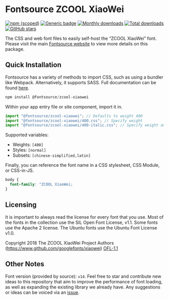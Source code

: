 # Fontsource ZCOOL XiaoWei

[![npm (scoped)](https://img.shields.io/npm/v/@fontsource/zcool-xiaowei?color=brightgreen)](https://www.npmjs.com/package/@fontsource/zcool-xiaowei) [![Generic badge](https://img.shields.io/badge/fontsource-passing-brightgreen)](https://github.com/fontsource/fontsource) [![Monthly downloads](https://badgen.net/npm/dm/@fontsource/zcool-xiaowei)](https://github.com/fontsource/fontsource) [![Total downloads](https://badgen.net/npm/dt/@fontsource/zcool-xiaowei)](https://github.com/fontsource/fontsource) [![GitHub stars](https://img.shields.io/github/stars/fontsource/fontsource.svg?style=social&label=Star)](https://github.com/fontsource/fontsource/stargazers)

The CSS and web font files to easily self-host the “ZCOOL XiaoWei” font. Please visit the main [Fontsource website](https://fontsource.org/fonts/zcool-xiaowei) to view more details on this package.

## Quick Installation

Fontsource has a variety of methods to import CSS, such as using a bundler like Webpack. Alternatively, it supports SASS. Full documentation can be found [here](https://fontsource.org/docs/introduction).

```javascript
npm install @fontsource/zcool-xiaowei
```

Within your app entry file or site component, import it in.

```javascript
import "@fontsource/zcool-xiaowei"; // Defaults to weight 400
import "@fontsource/zcool-xiaowei/400.css"; // Specify weight
import "@fontsource/zcool-xiaowei/400-italic.css"; // Specify weight and style

```

Supported variables:
- Weights: `[400]`
- Styles: `[normal]`
- Subsets: `[chinese-simplified,latin]`

Finally, you can reference the font name in a CSS stylesheet, CSS Module, or CSS-in-JS.

```css
body {
  font-family: "ZCOOL XiaoWei;
}
```

## Licensing
It is important to always read the license for every font that you use.
Most of the fonts in the collection use the SIL Open Font License, v1.1. Some fonts use the Apache 2 license. The Ubuntu fonts use the Ubuntu Font License v1.0.

Copyright 2018 The ZCOOL XiaoWei Project Authors (https://www.github.com/googlefonts/xiaowei)
[OFL-1.1](http://scripts.sil.org/OFL)

## Other Notes
Font version (provided by source): `v14`.
Feel free to star and contribute new ideas to this repository that aim to improve the performance of font loading, as well as expanding the existing library we already have. Any suggestions or ideas can be voiced via an [issue](https://github.com/fontsource/fontsource/issues).